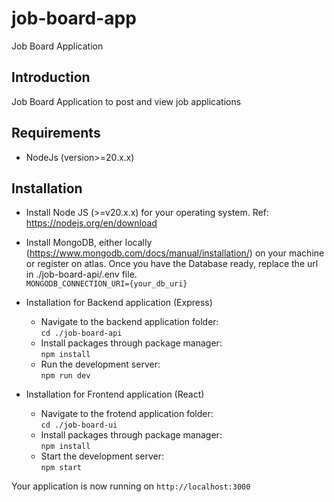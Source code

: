 # job-board-app
Job Board Application

## Introduction
Job Board Application to post and view job applications

## Requirements
- NodeJs (version>=20.x.x)

## Installation
- Install Node JS (>=v20.x.x) for your operating system. Ref: https://nodejs.org/en/download
- Install MongoDB, either locally (https://www.mongodb.com/docs/manual/installation/) on your machine or register on atlas. Once you have the Database ready, replace the url in ./job-board-api/.env file.\
    `MONGODB_CONNECTION_URI={your_db_uri}`

- Installation for Backend application (Express)
    - Navigate to the backend application folder: \
        `cd ./job-board-api`
    - Install packages through package manager: \
        `npm install`
    - Run the development server: \
        `npm run dev`

- Installation for Frontend application (React)
    - Navigate to the frotend application folder: \
        `cd ./job-board-ui`
    - Install packages through package manager: \
        `npm install`
    - Start the development server: \
        `npm start`

Your application is now running on `http://localhost:3000`